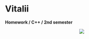 # Vitalii
<b>Homework / C++ / 2nd semester</b>
<p align="center">
    <img src="https://mathsindepth.in/wp-content/uploads/2019/12/programming-1024x920.png">
</p>